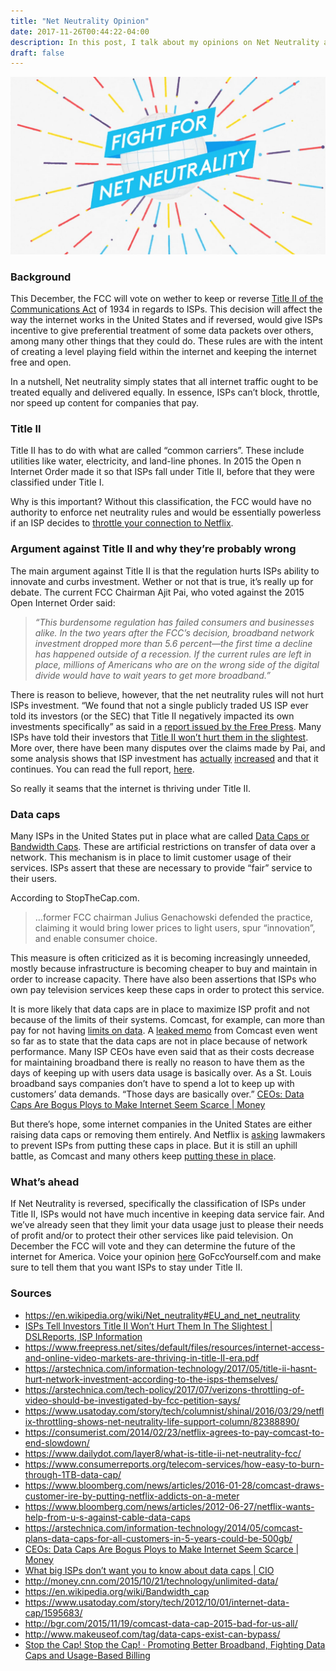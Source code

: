 ```yaml
---
title: "Net Neutrality Opinion"
date: 2017-11-26T00:44:22-04:00
description: In this post, I talk about my opinions on Net Neutrality and why we should keep it. I also talk about other ways ISPs screw you over.
draft: false
---
```


![Fight For Net Neutrality!](/images/fight-net.jpg)

### Background
This December, the FCC will vote on wether to keep or reverse [Title II of the Communications Act](http://transition.fcc.gov/Reports/1934new.pdf) of 1934 in regards to ISPs. This decision will affect the way the internet works in the United States and if reversed, would give ISPs incentive to give preferential treatment of some data packets over others, among many other things that they could do. These rules are with the intent of creating a level playing field within the internet and keeping the internet free and open. 

In a nutshell, Net neutrality simply states that all internet traffic ought to be treated equally and delivered equally. In essence, ISPs  can’t block, throttle, nor speed up content for companies that pay.

### Title II
Title II has to do with what are called “common carriers”. These include utilities like water, electricity, and land-line phones. In 2015 the Open n Internet Order made it so that ISPs fall under Title II, before that they were classified under Title I. 

Why is this important? Without this classification, the FCC would have no authority to enforce net neutrality rules and would be essentially powerless if an ISP decides to [throttle your connection to Netflix](https://consumerist.com/2014/02/23/netflix-agrees-to-pay-comcast-to-end-slowdown/).

### Argument against Title II and why they’re probably wrong
The main argument against Title II is that the regulation hurts ISPs ability to innovate and curbs investment. Wether or not that is true, it’s really up for debate. The current FCC Chairman Ajit Pai, who voted against the 2015 Open Internet Order said: 

> *“This burdensome regulation has failed consumers and businesses alike. In the two years after the FCC’s decision, broadband network investment dropped more than 5.6 percent—the first time a decline has happened outside of a recession. If the current rules are left in place, millions of Americans who are on the wrong side of the digital divide would have to wait years to get more broadband.”*

There is reason to believe, however, that the net neutrality rules will not hurt ISPs investment. “We found that not a single publicly traded US ISP ever told its investors (or the SEC) that Title II negatively impacted its own investments specifically” as said in a [report issued by the Free Press](https://www.freepress.net/sites/default/files/resources/internet-access-and-online-video-markets-are-thriving-in-title-II-era.pdf). Many ISPs have told their investors that [Title II won’t hurt them in the slightest](http://www.dslreports.com/shownews/ISPs-Tell-Investors-Title-II-Wont-Hurt-Them-In-The-Slightest-131865).  More over, there have been many disputes over the claims made by Pai, and some analysis shows that ISP investment has [actually](https://arstechnica.com/information-technology/2017/05/title-ii-hasnt-hurt-network-investment-according-to-the-isps-themselves/) [increased](http://www.cmcsa.com/releasedetail.cfm?ReleaseID=1023210) and that it continues. You can read the full report, [here](https://www.freepress.net/sites/default/files/resources/internet-access-and-online-video-markets-are-thriving-in-title-II-era.pdf).

So really it seams that the internet is thriving under Title II.

### Data caps

Many ISPs in the United States put in place what are called [Data Caps or Bandwidth Caps](https://en.wikipedia.org/wiki/Bandwidth_cap). These are artificial restrictions on transfer of data over a network. This mechanism is in place to limit customer usage of their services. ISPs assert that these are necessary to provide “fair” service to their users.

According to StopTheCap.com. 

> …former FCC chairman Julius Genachowski defended the practice, claiming it would bring lower prices to light users, spur “innovation”, and enable consumer choice.

This measure is often criticized as it is becoming increasingly unneeded, mostly because infrastructure is becoming cheaper to buy and maintain in order to increase capacity. There have also been assertions that ISPs who own pay television services keep these caps in order to protect this service. 

It is more likely that data caps are in place to maximize ISP profit and not because of the limits of their systems. Comcast, for example, can more than pay for not having [limits on data](https://www.cio.com/article/3075975/internet-service-providers/what-big-isps-dont-want-you-to-know-about-data-caps.html). A [leaked memo](http://www.theverge.com/smart-home/2015/11/7/9687976/comcast-data-caps-are-not-about-fixing-network-congestion) from Comcast even went so far as to state that the data caps are not in place because of network performance. Many ISP CEOs have even said that as their costs decrease for maintaining broadband there is really no reason to have them as the days of keeping up with users data usage is basically over. As a St. Louis broadband says companies don’t have to spend a lot to keep up with customers’ data demands. “Those days are basically over.” [CEOs: Data Caps Are Bogus Ploys to Make Internet Seem Scarce | Money](http://time.com/money/4360431/internet-data-caps-bogus-ploys/)

But there’s hope, some internet companies in the United States are either raising data caps or removing them entirely. And Netflix is [asking](https://www.bloomberg.com/news/articles/2012-06-27/netflix-wants-help-from-u-s-against-cable-data-caps) lawmakers to prevent ISPs from putting these caps in place. But it is still an uphill battle, as Comcast and many others keep [putting these in place](https://www.consumerreports.org/telecom-services/how-easy-to-burn-through-1TB-data-cap/).

### What’s ahead
If Net Neutrality is reversed, specifically the classification of ISPs under Title II, ISPs would not have much incentive in keeping data service fair. And we’ve already seen that they limit your data usage just to please their needs of profit and/or to protect their other services like paid television. On December the FCC will vote and they can determine the future of the internet for America. Voice your opinion [here](www.gofccyourself.com) GoFccYourself.com and make sure to tell them that you want ISPs to stay under Title II.


### Sources

* https://en.wikipedia.org/wiki/Net_neutrality#EU_and_net_neutrality
* [ISPs Tell Investors Title II Won’t Hurt Them In The Slightest | DSLReports, ISP Information](http://www.dslreports.com/shownews/ISPs-Tell-Investors-Title-II-Wont-Hurt-Them-In-The-Slightest-131865)
* https://www.freepress.net/sites/default/files/resources/internet-access-and-online-video-markets-are-thriving-in-title-II-era.pdf
* https://arstechnica.com/information-technology/2017/05/title-ii-hasnt-hurt-network-investment-according-to-the-isps-themselves/
* https://arstechnica.com/tech-policy/2017/07/verizons-throttling-of-video-should-be-investigated-by-fcc-petition-says/
* https://www.usatoday.com/story/tech/columnist/shinal/2016/03/29/netflix-throttling-shows-net-neutrality-life-support-column/82388890/
* https://consumerist.com/2014/02/23/netflix-agrees-to-pay-comcast-to-end-slowdown/
* https://www.dailydot.com/layer8/what-is-title-ii-net-neutrality-fcc/
* https://www.consumerreports.org/telecom-services/how-easy-to-burn-through-1TB-data-cap/
* https://www.bloomberg.com/news/articles/2016-01-28/comcast-draws-customer-ire-by-putting-netflix-addicts-on-a-meter
* https://www.bloomberg.com/news/articles/2012-06-27/netflix-wants-help-from-u-s-against-cable-data-caps
* https://arstechnica.com/information-technology/2014/05/comcast-plans-data-caps-for-all-customers-in-5-years-could-be-500gb/
* [CEOs: Data Caps Are Bogus Ploys to Make Internet Seem Scarce | Money](http://time.com/money/4360431/internet-data-caps-bogus-ploys/)
* [What big ISPs don’t want you to know about data caps | CIO](https://www.cio.com/article/3075975/internet-service-providers/what-big-isps-dont-want-you-to-know-about-data-caps.html)
* http://money.cnn.com/2015/10/21/technology/unlimited-data/
* https://en.wikipedia.org/wiki/Bandwidth_cap
* https://www.usatoday.com/story/tech/2012/10/01/internet-data-cap/1595683/
* http://bgr.com/2015/11/19/comcast-data-cap-2015-bad-for-us-all/
* http://www.makeuseof.com/tag/data-caps-exist-can-bypass/
* [Stop the Cap! Stop the Cap! · Promoting Better Broadband, Fighting Data Caps and Usage-Based Billing](http://stopthecap.com/)
